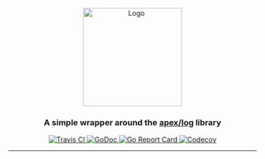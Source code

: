 <p align="center">
    <img src="https://user-images.githubusercontent.com/8983173/41090454-9379dbe2-6a44-11e8-95e3-669fe6b700d1.png" alt="Logo" width="200" height="200" />
</p>
<h3 align="center">A simple wrapper around the <a href="https://github.com/apex/log">apex/log<a> library</h3>
<p align="center">
    <a href="https://travis-ci.org/aenthill/log">
        <img src="https://travis-ci.org/aenthill/log.svg?branch=master" alt="Travis CI">
    </a>
    <a href="https://godoc.org/github.com/aenthill/log">
        <img src="https://godoc.org/github.com/aenthill/log?status.svg" alt="GoDoc">
    </a>
    <a href="https://goreportcard.com/report/aenthill/log">
        <img src="https://goreportcard.com/badge/github.com/aenthill/log" alt="Go Report Card">
    </a>
    <a href="https://codecov.io/gh/aenthill/log/branch/master">
        <img src="https://codecov.io/gh/aenthill/log/branch/master/graph/badge.svg" alt="Codecov">
    </a>
</p>

---